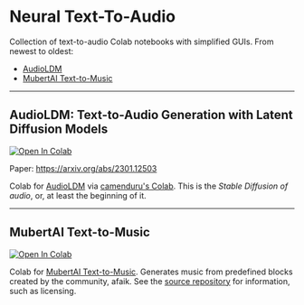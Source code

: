 # Neural Text-To-Audio

Collection of text-to-audio Colab notebooks with simplified GUIs. From newest to oldest:

- [AudioLDM](https://colab.research.google.com/github/olaviinha/NeuralTextToAudio/blob/main/AudioLDM_pub.ipynb)
- [MubertAI Text-to-Music](https://colab.research.google.com/github/olaviinha/NeuralTextToMusic/blob/main/mubert_txt2music.ipynb)

---

## AudioLDM: Text-to-Audio Generation with Latent Diffusion Models
[![Open In Colab](https://colab.research.google.com/assets/colab-badge.svg)](https://colab.research.google.com/github/olaviinha/NeuralTextToAudio/blob/main/AudioLDM_pub.ipynb)

Paper: https://arxiv.org/abs/2301.12503

Colab for [AudioLDM](https://github.com/haoheliu/AudioLDM) via [camenduru's Colab](https://github.com/camenduru/audioldm-colab). This is the _Stable Diffusion of audio_, or, at least the beginning of it.

---

## MubertAI Text-to-Music

[![Open In Colab](https://colab.research.google.com/assets/colab-badge.svg)](https://colab.research.google.com/github/olaviinha/NeuralTextToAudio/blob/main/AudioLDM_pub.ipynb)

Colab for [MubertAI Text-to-Music](https://github.com/MubertAI/Mubert-Text-to-Music). Generates music from predefined blocks created by the community, afaik. See the [source repository](https://github.com/MubertAI/Mubert-Text-to-Music) for information, such as licensing.
